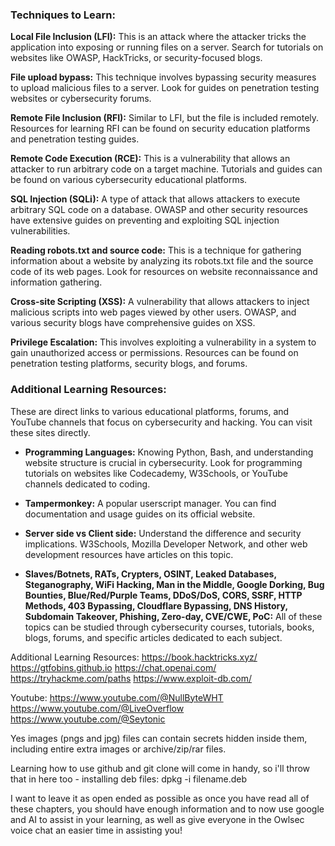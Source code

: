### Techniques to Learn:

**Local File Inclusion (LFI):** This is an attack where the attacker tricks the application into exposing or running files on a server. Search for tutorials on websites like OWASP, HackTricks, or security-focused blogs.

**File upload bypass:** This technique involves bypassing security measures to upload malicious files to a server. Look for guides on penetration testing websites or cybersecurity forums.

**Remote File Inclusion (RFI):** Similar to LFI, but the file is included remotely. Resources for learning RFI can be found on security education platforms and penetration testing guides.

**Remote Code Execution (RCE):** This is a vulnerability that allows an attacker to run arbitrary code on a target machine. Tutorials and guides can be found on various cybersecurity educational platforms.

**SQL Injection (SQLi):** A type of attack that allows attackers to execute arbitrary SQL code on a database. OWASP and other security resources have extensive guides on preventing and exploiting SQL injection vulnerabilities.

**Reading robots.txt and source code:** This is a technique for gathering information about a website by analyzing its robots.txt file and the source code of its web pages. Look for resources on website reconnaissance and information gathering.

**Cross-site Scripting (XSS):** A vulnerability that allows attackers to inject malicious scripts into web pages viewed by other users. OWASP, and various security blogs have comprehensive guides on XSS.

**Privilege Escalation:** This involves exploiting a vulnerability in a system to gain unauthorized access or permissions. Resources can be found on penetration testing platforms, security blogs, and forums.

### Additional Learning Resources:

These are direct links to various educational platforms, forums, and YouTube channels that focus on cybersecurity and hacking. You can visit these sites directly.

- **Programming Languages:** Knowing Python, Bash, and understanding website structure is crucial in cybersecurity. Look for programming tutorials on websites like Codecademy, W3Schools, or YouTube channels dedicated to coding.
    
- **Tampermonkey:** A popular userscript manager. You can find documentation and usage guides on its official website.
    
- **Server side vs Client side:** Understand the difference and security implications. W3Schools, Mozilla Developer Network, and other web development resources have articles on this topic.
    
- **Slaves/Botnets, RATs, Crypters, OSINT, Leaked Databases, Steganography, WiFi Hacking, Man in the Middle, Google Dorking, Bug Bounties, Blue/Red/Purple Teams, DDoS/DoS, CORS, SSRF, HTTP Methods, 403 Bypassing, Cloudflare Bypassing, DNS History, Subdomain Takeover, Phishing, Zero-day, CVE/CWE, PoC:** All of these topics can be studied through cybersecurity courses, tutorials, books, blogs, forums, and specific articles dedicated to each subject.

Additional Learning Resources:
https://book.hacktricks.xyz/
https://gtfobins.github.io
https://chat.openai.com/
https://tryhackme.com/paths
https://www.exploit-db.com/

Youtube:
https://www.youtube.com/@NullByteWHT
https://www.youtube.com/@LiveOverflow
https://www.youtube.com/@Seytonic

Yes images (pngs and jpg) files can contain secrets hidden inside them, including entire extra images or archive/zip/rar files.

Learning how to use github and git clone will come in handy, so i'll throw that in here too - installing deb files:
dpkg -i filename.deb

I want to leave it as open ended as possible as once you have read all of these chapters, you should have enough information and to now use google and AI to assist in your learning, as well as give everyone in the Owlsec voice chat an easier time in assisting you! 
